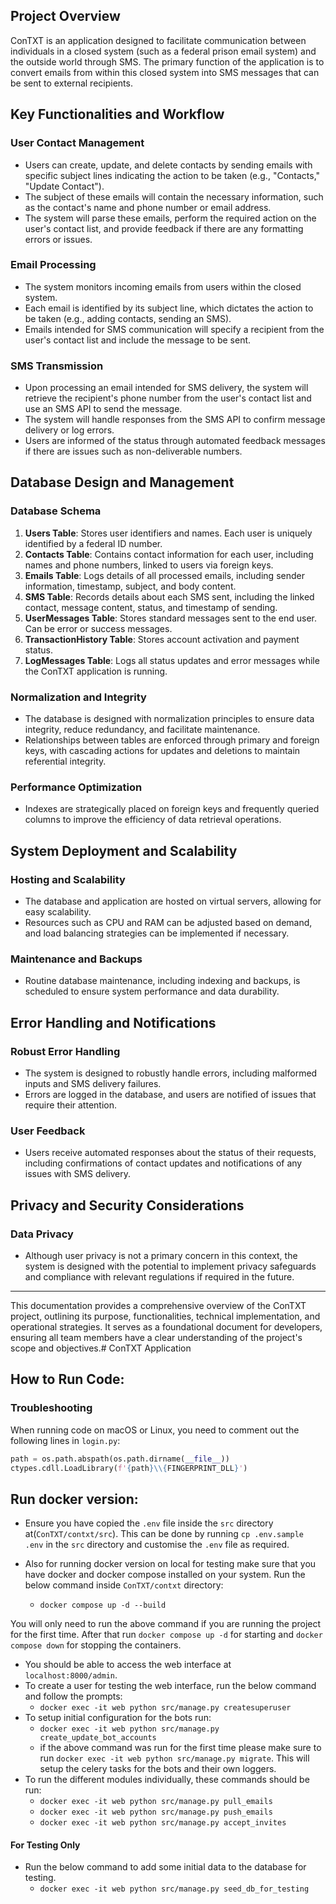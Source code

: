 ## Project Overview

ConTXT is an application designed to facilitate communication between individuals in a closed system (such as a federal prison email system) and the outside world through SMS. The primary function of the application is to convert emails from within this closed system into SMS messages that can be sent to external recipients.

## Key Functionalities and Workflow

### User Contact Management

- Users can create, update, and delete contacts by sending emails with specific subject lines indicating the action to be taken (e.g., "Contacts," "Update Contact").
- The subject of these emails will contain the necessary information, such as the contact's name and phone number or email address.
- The system will parse these emails, perform the required action on the user's contact list, and provide feedback if there are any formatting errors or issues.

### Email Processing

- The system monitors incoming emails from users within the closed system.
- Each email is identified by its subject line, which dictates the action to be taken (e.g., adding contacts, sending an SMS).
- Emails intended for SMS communication will specify a recipient from the user's contact list and include the message to be sent.

### SMS Transmission

- Upon processing an email intended for SMS delivery, the system will retrieve the recipient's phone number from the user's contact list and use an SMS API to send the message.
- The system will handle responses from the SMS API to confirm message delivery or log errors.
- Users are informed of the status through automated feedback messages if there are issues such as non-deliverable numbers.

## Database Design and Management

### Database Schema

1. **Users Table**: Stores user identifiers and names. Each user is uniquely identified by a federal ID number.
2. **Contacts Table**: Contains contact information for each user, including names and phone numbers, linked to users via foreign keys.
3. **Emails Table**: Logs details of all processed emails, including sender information, timestamp, subject, and body content.
4. **SMS Table**: Records details about each SMS sent, including the linked contact, message content, status, and timestamp of sending.
5. **UserMessages Table**: Stores standard messages sent to the end user. Can be error or success messages.
6. **TransactionHistory Table**: Stores account activation and payment status.
7. **LogMessages Table**: Logs all status updates and error messages while the ConTXT application is running.

### Normalization and Integrity

- The database is designed with normalization principles to ensure data integrity, reduce redundancy, and facilitate maintenance.
- Relationships between tables are enforced through primary and foreign keys, with cascading actions for updates and deletions to maintain referential integrity.

### Performance Optimization

- Indexes are strategically placed on foreign keys and frequently queried columns to improve the efficiency of data retrieval operations.

## System Deployment and Scalability

### Hosting and Scalability

- The database and application are hosted on virtual servers, allowing for easy scalability.
- Resources such as CPU and RAM can be adjusted based on demand, and load balancing strategies can be implemented if necessary.

### Maintenance and Backups

- Routine database maintenance, including indexing and backups, is scheduled to ensure system performance and data durability.

## Error Handling and Notifications

### Robust Error Handling

- The system is designed to robustly handle errors, including malformed inputs and SMS delivery failures.
- Errors are logged in the database, and users are notified of issues that require their attention.

### User Feedback

- Users receive automated responses about the status of their requests, including confirmations of contact updates and notifications of any issues with SMS delivery.

## Privacy and Security Considerations

### Data Privacy

- Although user privacy is not a primary concern in this context, the system is designed with the potential to implement privacy safeguards and compliance with relevant regulations if required in the future.

---

This documentation provides a comprehensive overview of the ConTXT project, outlining its purpose, functionalities, technical implementation, and operational strategies. It serves as a foundational document for developers, ensuring all team members have a clear understanding of the project's scope and objectives.# ConTXT Application


## How to Run Code:

### Troubleshooting

When running code on macOS or Linux, you need to comment out the following lines in `login.py`:

```python
path = os.path.abspath(os.path.dirname(__file__))
ctypes.cdll.LoadLibrary(f'{path}\\{FINGERPRINT_DLL}')

```

## Run docker version:
- Ensure you have copied the `.env` file inside the `src` directory at(`ConTXT/contxt/src`). This can be done by running `cp .env.sample .env` in the `src` directory and customise the `.env` file as required.
- Also for running docker version on local for testing make sure that you have docker and docker compose installed on your system. Run the below command inside `ConTXT/contxt` directory:

    - `docker compose up -d --build`

You will only need to run the above command if you are running the project for the first time. After that run `docker compose up -d` for starting and `docker compose down` for stopping the containers.

- You should be able to access the web interface at `localhost:8000/admin`.
- To create a user for testing the web interface, run the below command and follow the prompts:
    - `docker exec -it web python src/manage.py createsuperuser`
- To setup initial configuration for the bots run:
    - `docker exec -it web python src/manage.py create_update_bot_accounts`
    - if the above command was run for the first time please make sure to run `docker exec -it web python src/manage.py migrate`. This will setup the celery tasks for the bots and their own loggers.
- To run the different modules individually, these commands should be run:
    - `docker exec -it web python src/manage.py pull_emails`
    - `docker exec -it web python src/manage.py push_emails`
    - `docker exec -it web python src/manage.py accept_invites`

#### For Testing Only
- Run the below command to add some initial data to the database for testing.
    - `docker exec -it web python src/manage.py seed_db_for_testing`